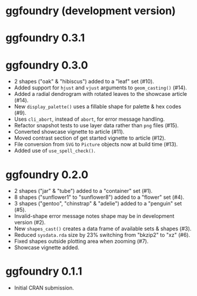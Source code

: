 # ggfoundry (development version)

# ggfoundry 0.3.1

# ggfoundry 0.3.0

-   2 shapes ("oak" & "hibiscus") added to a "leaf" set (#10).
-   Added support for `hjust` and `vjust` arguments to `geom_casting()` (#14).
-   Added a radial dendrogram with rotated leaves to the showcase article (#14).
-   New `display_palette()` uses a fillable shape for palette & hex codes (#9).
-   Uses `cli_abort`, instead of `abort`, for error message handling.
-   Refactor snapshot tests to use layer data rather than `png` files (#15).
-   Converted showcase vignette to article (#11).
-   Moved contrast section of get started vignette to article (#12).
-   File conversion from `SVG` to `Picture` objects now at build time (#13).
-   Added use of `use_spell_check()`.

# ggfoundry 0.2.0

-   2 shapes ("jar" & "tube") added to a "container" set (#1).
-   8 shapes ("sunflower1" to "sunflower8") added to a "flower" set (#4).
-   3 shapes ("gentoo", "chinstrap" & "adelie") added to a "penguin" set (#5).
-   Invalid-shape error message notes shape may be in development version (#2).
-   New `shapes_cast()` creates a data frame of available sets & shapes (#3).
-   Reduced `sysdata.rda` size by 23% switching from "bkzip2" to "xz" (#6).
-   Fixed shapes outside plotting area when zooming (#7).
-   Showcase vignette added.

# ggfoundry 0.1.1

-   Initial CRAN submission.
